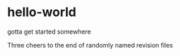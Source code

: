 # hello-world
gotta get started somewhere

Three cheers to the end of randomly named revision files
